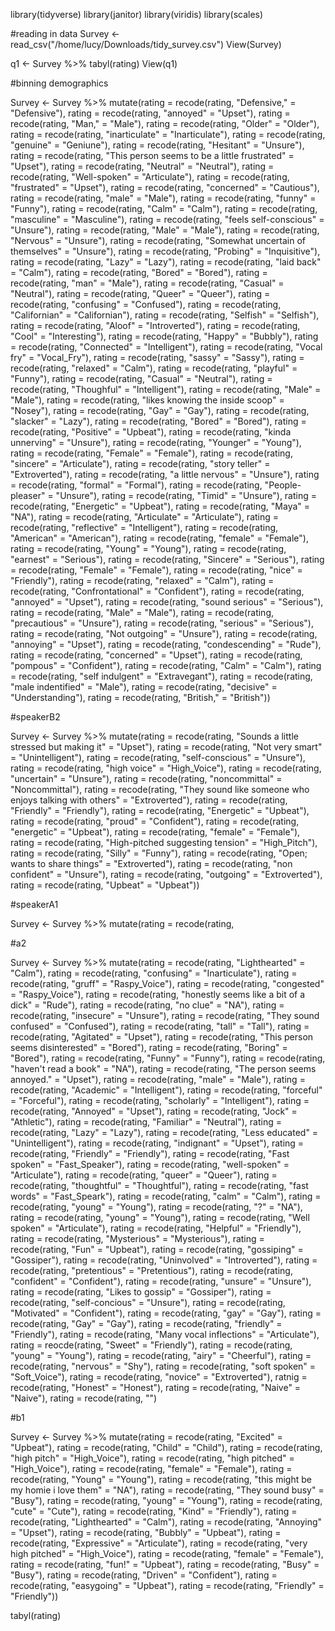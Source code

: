 
library(tidyverse)
library(janitor)
library(viridis)
library(scales)

#reading in data
Survey <- read_csv("/home/lucy/Downloads/tidy_survey.csv")
View(Survey)

q1 <- Survey %>%
  tabyl(rating)
View(q1)

#binning demographics

Survey <- Survey %>%
  mutate(rating = recode(rating, "Defensive," = "Defensive"), 
         rating = recode(rating, "annoyed" = "Upset"),
         rating = recode(rating, "Man," = "Male"),
         rating = recode(rating, "Older" = "Older"),
         rating = recode(rating, "inarticulate" = "Inarticulate"),
         rating = recode(rating, "genuine" = "Geniune"),
         rating = recode(rating, "Hesitant" = "Unsure"),
         rating = recode(rating, "This person seems to be a little frustrated" = "Upset"),
         rating = recode(rating, "Neutral" = "Neutral"),
         rating = recode(rating, "Well-spoken" = "Articulate"),
         rating = recode(rating, "frustrated" = "Upset"),
         rating = recode(rating, "concerned" = "Cautious"),
         rating = recode(rating, "male" = "Male"),
         rating = recode(rating, "funny" = "Funny"),
         rating = recode(rating, "Calm" = "Calm"),
         rating = recode(rating, "masculine" = "Masculine"),
         rating = recode(rating, "feels self-conscious" = "Unsure"),
         rating  = recode(rating, "Male" = "Male"),
         rating = recode(rating, "Nervous" = "Unsure"),
         rating = recode(rating, "Somewhat uncertain of themselves" = "Unsure"),
         rating = recode(rating, "Probing" = "Inquisitive"),
         rating = recode(rating, "Lazy" = "Lazy"),
         rating = recode(rating, "laid back" = "Calm"),
         rating = recode(rating, "Bored" = "Bored"),
         rating = recode(rating, "man" = "Male"),
         rating = recode(rating, "Casual" = "Neutral"),
         rating = recode(rating, "Queer" = "Queer"),
         rating = recode(rating, "confusing" = "Confused"),
         rating = recode(rating, "Californian" = "Californian"), 
         rating = recode(rating, "Selfish" = "Selfish"),
         rating = recode(rating, "Aloof" = "Introverted"),
         rating = recode(rating, "Cool" = "Interesting"),
         rating = recode(rating, "Happy" = "Bubbly"),
         rating = recode(rating, "Connected" = "Intelligent"),
         rating = recode(rating, "Vocal fry" = "Vocal_Fry"),
         rating = recode(rating, "sassy" = "Sassy"),
         rating = recode(rating, "relaxed" = "Calm"),
         rating = recode(rating, "playful" = "Funny"),
         rating = recode(rating, "Casual" = "Neutral"),
         rating = recode(rating, "Thoughful" = "Intelligent"),
         rating = recode(rating, "Male" = "Male"),
         rating = recode(rating, "likes knowing the inside scoop" = "Nosey"),
         rating = recode(rating, "Gay" = "Gay"),
         rating = recode(rating, "slacker" = "Lazy"),
         rating = recode(rating, "Bored" = "Bored"),
         rating = recode(rating, "Positive" = "Upbeat"),
         rating = recode(rating, "kinda unnerving" = "Unsure"),
         rating = recode(rating, "Younger" = "Young"),
         rating = recode(rating, "Female" = "Female"),
         rating = recode(rating, "sincere" = "Articulate"),
         rating = recode(rating, "story teller" = "Extroverted"),
         rating = recode(rating, "a little nervous" = "Unsure"),
         rating = recode(rating, "formal" = "Formal"),
         rating = recode(rating, "People-pleaser" = "Unsure"),
         rating = recode(rating, "Timid" = "Unsure"),
         rating = recode(rating, "Energetic" = "Upbeat"),
         rating = recode(rating, "Maya" = "NA"),
         rating = recode(rating, "Articulate" = "Articulate"),
         rating = recode(rating, "reflective" = "Intelligent"),
         rating = recode(rating, "American" = "American"),
         rating = recode(rating, "female" = "Female"),
         rating = recode(rating, "Young" = "Young"),
         rating = recode(rating, "earnest" = "Serious"),
         rating = recode(rating, "Sincere" = "Serious"),
         rating = recode(rating, "Female" = "Female"),
         rating = recode(rating, "nice" = "Friendly"),
         rating = recode(rating, "relaxed" = "Calm"),
         rating = recode(rating, "Confrontational" = "Confident"),
         rating = recode(rating, "annoyed" = "Upset"),
         rating = recode(rating, "sound serious" = "Serious"),
         rating = recode(rating, "Male" = "Male"),
         rating = recode(rating, "precautious" = "Unsure"),
         rating = recode(rating, "serious" = "Serious"),
         rating = recode(rating, "Not outgoing" = "Unsure"),
         rating = recode(rating, "annoying" = "Upset"),
         rating = recode(rating, "condescending" = "Rude"),
         rating = recode(rating, "concerned" = "Upset"),
         rating = recode(rating, "pompous" = "Confident"),
         rating = recode(rating, "Calm" = "Calm"),
         rating = recode(rating, "self indulgent" = "Extravegant"),
         rating = recode(rating, "male indentified" = "Male"),
         rating = recode(rating, "decisive" = "Understanding"),
         rating = recode(rating, "British," = "British"))

#speakerB2

Survey <- Survey %>%
  mutate(rating = recode(rating, "Sounds a little stressed but making it" = "Upset"),
         rating = recode(rating, "Not very smart" = "Unintelligent"),
         rating = recode(rating, "self-conscious" = "Unsure"),
         rating = recode(rating, "high voice" = "High_Voice"),
         rating = recode(rating, "uncertain" = "Unsure"),
         rating = recode(rating, "noncommittal" = "Noncommittal"),
         rating = recode(rating, "They sound like someone who enjoys talking with others" = "Extroverted"),
         rating = recode(rating, "Friendly" = "Friendly"),
         rating = recode(rating, "Energetic" = "Upbeat"),
         rating = recode(rating, "proud" = "Confident"),
         rating = recode(rating, "energetic" = "Upbeat"),
         rating = recode(rating, "female" = "Female"),
         rating = recode(rating, "High-pitched suggesting tension" = "High_Pitch"),
         rating = recode(rating, "Silly" = "Funny"),
         rating = recode(rating, "Open; wants to share things" = "Extroverted"),
         rating = recode(rating, "non confident" = "Unsure"),
         rating = recode(rating, "outgoing" = "Extroverted"),
         rating = recode(rating, "Upbeat" = "Upbeat"))


#speakerA1

Survey <- Survey %>%
  mutate(rating = recode(rating, 
         
#a2


Survey <- Survey %>%
  mutate(rating = recode(rating, "Lighthearted" = "Calm"),
         rating = recode(rating, "confusing" = "Inarticulate"),
         rating = recode(rating, "gruff" = "Raspy_Voice"),
         rating = recode(rating, "congested" = "Raspy_Voice"),
         rating = recode(rating, "honestly seems like a bit of a dick" = "Rude"),
         rating = recode(rating, "no clue" = "NA"),
         rating = recode(rating, "insecure" = "Unsure"),
         rating = recode(rating, "They sound confused" = "Confused"),
         rating = recode(rating, "tall" = "Tall"),
         rating = recode(rating, "Agitated" = "Upset"),
         rating = recode(rating, "This person seems disinterested" = "Bored"),
         rating = recode(rating, "Boring" = "Bored"),
         rating = recode(rating, "Funny" = "Funny"),
         rating = recode(rating, "haven't read a book" = "NA"),
         rating = recode(rating, "The person seems annoyed." = "Upset"),
         rating = recode(rating, "male" = "Male"),
         rating = recode(rating, "Academic" = "Intelligent"),
         rating = recode(rating, "forceful" = "Forceful"),
         rating = recode(rating, "scholarly" = "Intelligent"),
         rating = recode(rating, "Annoyed" = "Upset"),
         rating = recode(rating, "Jock" = "Athletic"),
         rating = recode(rating, "Familiar" = "Neutral"),
         rating = recode(rating, "Lazy" = "Lazy"),
         rating = recode(rating, "Less educated" = "Unintelligent"),
         rating = recode(rating, "indignant" = "Upset"),
         rating = recode(rating, "Friendly" = "Friendly"),
         rating = recode(rating, "Fast spoken" = "Fast_Speaker"),
         rating = recode(rating, "well-spoken" = "Articulate"),
         rating = recode(rating, "queer" = "Queer"),
         rating = recode(rating, "thoughtful" = "Thoughtful"),
         rating = recode(rating, "fast words" = "Fast_Speark"),
         rating = recode(rating, "calm" = "Calm"),
         rating = recode(rating, "young" = "Young"),
         rating = recode(rating, "?" = "NA"),
         rating = recode(rating, "young" = "Young"),
         rating = recode(rating, "Well spoken" = "Articulate"),
         rating = recode(rating, "Helpful" = "Friendly"),
         rating = recode(rating, "Mysterious" = "Mysterious"),
         rating = recode(rating, "Fun" = "Upbeat"),
         rating = recode(rating, "gossiping" = "Gossiper"),
         rating = recode(rating, "Uninvolved" = "Introverted"),
         rating = recode(rating, "pretentious" = "Pretentious"),
         rating = recode(rating, "confident" = "Confident"),
         rating = recode(rating, "unsure" = "Unsure"),
         rating = recode(rating, "Likes to gossip" = "Gossiper"),
         rating = recode(rating, "self-concious" = "Unsure"),
         rating = recode(rating, "Motivated" = "Confident"),
         rating = recode(rating, "gay" = "Gay"),
         rating = recode(rating, "Gay" = "Gay"),
         rating = recode(rating, "friendly" = "Friendly"),
         rating = recode(rating, "Many vocal inflections" = "Articulate"),
         rating = reocde(rating, "Sweet" = "Friendly"),
         rating = recode(rating, "young" = "Young"),
         rating = recode(rating, "airy" = "Cheerful"),
         rating = recode(rating, "nervous" = "Shy"),
         rating = recode(rating, "soft spoken" = "Soft_Voice"),
         rating = recode(rating, "novice" = "Extroverted"),
         ratnig = recode(rating, "Honest" = "Honest"),
         rating = recode(rating, "Naive" = "Naive"),
         rating = recode(rating, "")

#b1

Survey <- Survey %>%
  mutate(rating = recode(rating, "Excited" = "Upbeat"),
         rating = recode(rating, "Child" = "Child"),
         rating = recode(rating, "high pitch" = "High_Voice"),
         rating = recode(rating, "high pitched" = "High_Voice"),
         rating = recode(rating, "female" = "Female"),
         rating = recode(rating, "Young" = "Young"),
         rating = recode(rating, "this might be my homie i love them" = "NA"),
         rating = recode(rating, "They sound busy" = "Busy"),
         rating = recode(rating, "young" = "Young"),
         rating = recode(rating, "cute" = "Cute"),
         rating = recode(rating, "Kind" = "Friendly"),
         rating = recode(rating, "Lighthearted" = "Calm"),
         rating = recode(rating, "Annoying" = "Upset"),
         rating = recode(rating, "Bubbly" = "Upbeat"),
         rating = recode(rating, "Expressive" = "Articulate"),
         rating = recode(rating, "very high pitched" = "High_Voice"),
         rating = recode(rating, "female" = "Female"),
         rating = recode(rating, "fun!" = "Upbeat"),
         rating = recode(rating, "Busy" = "Busy"),
         rating = recode(rating, "Driven" = "Confident"),
         rating = recode(rating, "easygoing" = "Upbeat"),
         rating = recode(rating, "Friendly" = "Friendly"))

tabyl(rating)                    

                      
                         
                         